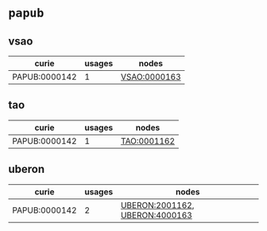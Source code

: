 # `papub`

## vsao

| curie         |   usages | nodes                                                       |
|---------------|----------|-------------------------------------------------------------|
| PAPUB:0000142 |        1 | [VSAO:0000163](http://purl.obolibrary.org/obo/VSAO_0000163) |

## tao

| curie         |   usages | nodes                                                     |
|---------------|----------|-----------------------------------------------------------|
| PAPUB:0000142 |        1 | [TAO:0001162](http://purl.obolibrary.org/obo/TAO_0001162) |

## uberon

| curie         |   usages | nodes                                                                                                                            |
|---------------|----------|----------------------------------------------------------------------------------------------------------------------------------|
| PAPUB:0000142 |        2 | [UBERON:2001162](http://purl.obolibrary.org/obo/UBERON_2001162), [UBERON:4000163](http://purl.obolibrary.org/obo/UBERON_4000163) |

